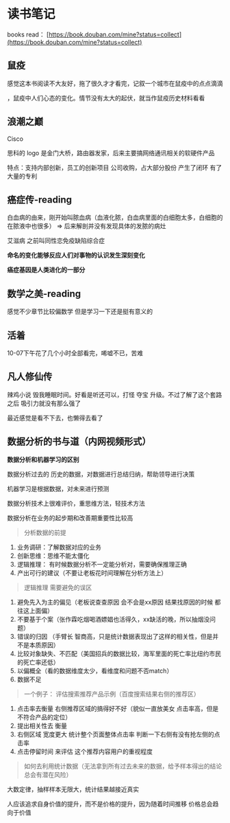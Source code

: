 # 读书笔记

books read： [https://book.douban.com/mine?status=collect](https://book.douban.com/mine?status=collect)

## 鼠疫

感觉这本书阅读不大友好，拖了很久才才看完，记叙一个城市在鼠疫中的点点滴滴

，鼠疫中人们心态的变化。情节没有太大的起伏，就当作鼠疫历史材料看看

## 浪潮之巅

Cisco

思科的 logo 是金门大桥，路由器发家，后来主要搞网络通讯相关的软硬件产品

特点：支持内部创新，员工的创新项目 公司收购，占大部分股份 产生了闭环 有了大量的专利

## 癌症传-reading

白血病的由来，刚开始叫脓血病（血液化脓，白血病里面的白细胞太多，白细胞的在脓液中也很多） =&gt; 后来解剖并没有发现具体的发脓的病灶

艾滋病 之前叫同性恋免疫缺陷综合症

**命名的变化能够反应人们对事物的认识发生深刻变化**

**癌症基因是人类进化的一部分**

## 数学之美-reading

感觉不少章节比较偏数学 但是学习一下还是挺有意义的

## 活着

10-07下午花了几个小时全部看完，唏嘘不已，苦难

## 凡人修仙传

辣鸡小说 毁我睡眠时间。好看是听还可以，打怪 夺宝 升级。不过了解了这个套路之后 吸引力就没有那么强了

最近感觉是看不下去，也懒得去看了

## **数据分析的书与道（内网视频形式）**

**数据分析和机器学习的区别**

数据分析过去的 历史的数据，对数据进行总结归纳，帮助领导进行决策

机器学习是根据数据，对未来进行预测

数据分析技术上很难评价，重思维方法，轻技术方法

数据分析在业务的起步期和改善期重要性比较高

> 分析数据的前提

1. 业务调研：了解数据对应的业务
2. 创新思维：思维不能太僵化
3. 逻辑推理： 有时候数据分析不一定能分析对，需要确保推理正确
4. 产出可行的建议（不要让老板花时间理解在分析方法上）

> 逻辑推理 需要避免的误区

1. 避免先入为主的偏见（老板说查查原因 会不会是xx原因 结果找原因的时候 都往这上面偏）
2. 不要基于个案（张作霖吃烟喝酒嫖娼也活得久，xx缺活的晚，所以抽烟没问题）
3. 错误的归因 （手臂长 智商高，只是统计数据表现出了这样的相关性，但是并不是本质原因）
4. 比较对象缺失、不匹配（美国招兵的数据比较，海军里面的死亡率比纽约市民的死亡率还低）
5. 以偏概全（看的数据维度太少，看维度和问题不否match）
6. 数据不足

> 一个例子： 评估搜索推荐产品示例（百度搜索结果右侧的推荐区）

1. 点击率去衡量 右侧推荐区域的搞得好不好（貌似一直放美女 点击率高，但是不符合产品的定位）
2. 提出相关性去 衡量
3. 右侧区域 宽度更大 统计整个页面整体点击率 判断一下右侧有没有抢左侧的点击率
4. 点击停留时间 来评估 这个推荐内容用户的重视程度

> 如何去利用统计数据（无法拿到所有过去未来的数据，给予样本得出的结论总会有潜在风险）

大数定律，抽样样本无限大，统计结果越接近真实

人应该追求自身价值的提升，而不是价格的提升，因为随着时间推移 价格总会趋向于价值



